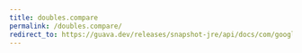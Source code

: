 ```yaml
---
title: doubles.compare
permalink: /doubles.compare/
redirect_to: https://guava.dev/releases/snapshot-jre/api/docs/com/google/common/primitives/Doubles.html#compare-double-double-
---
```

